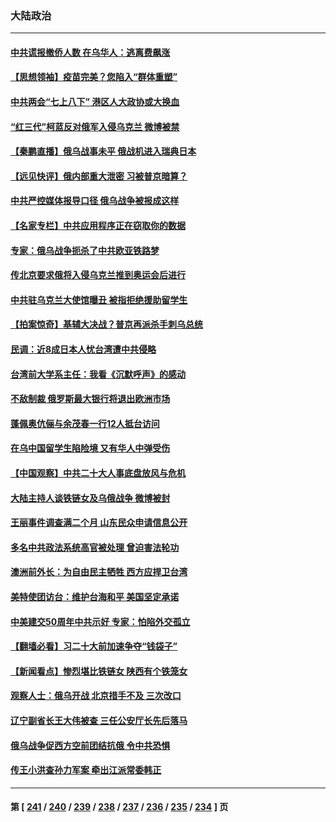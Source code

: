 ### 大陆政治
---
#### [中共谎报撤侨人数 在乌华人：逃离费飙涨](../../pages/ncid277/n13617858.md) 
#### [【思想领袖】疫苗完美？您陷入“群体重塑”](../../pages/ncid277/n13599774.md) 
#### [中共两会“七上八下” 港区人大政协或大换血](../../pages/ncid277/n13617662.md) 
#### [“红三代”柯蓝反对俄军入侵乌克兰 微博被禁](../../pages/ncid277/n13617296.md) 
#### [【秦鹏直播】俄乌战事未平 俄战机进入瑞典日本](../../pages/ncid277/n13617338.md) 
#### [【远见快评】俄内部重大泄密 习被普京暗算？](../../pages/ncid277/n13617286.md) 
#### [中共严控媒体报导口径 俄乌战争被报成这样](../../pages/ncid277/n13617186.md) 
#### [【名家专栏】中共应用程序正在窃取你的数据](../../pages/ncid277/n13613981.md) 
#### [专家：俄乌战争扼杀了中共欧亚铁路梦](../../pages/ncid277/n13617137.md) 
#### [传北京要求俄将入侵乌克兰推到奥运会后进行](../../pages/ncid277/n13617156.md) 
#### [中共驻乌克兰大使馆曝丑 被指拒绝援助留学生](../../pages/ncid277/n13617102.md) 
#### [【拍案惊奇】基辅大决战？普京再派杀手刺乌总统](../../pages/ncid277/n13616660.md) 
#### [民调：近8成日本人忧台湾遭中共侵略](../../pages/ncid277/n13616956.md) 
#### [台湾前大学系主任：我看《沉默呼声》的感动](../../pages/ncid277/n13616864.md) 
#### [不敌制裁 俄罗斯最大银行将退出欧洲市场](../../pages/ncid277/n13616299.md) 
#### [蓬佩奥伉俪与余茂春一行12人抵台访问](../../pages/ncid277/n13616426.md) 
#### [在乌中国留学生陷险境 又有华人中弹受伤](../../pages/ncid277/n13616307.md) 
#### [【中国观察】中共二十大人事底盘放风与危机](../../pages/ncid277/n13616103.md) 
#### [大陆主持人谈铁链女及乌俄战争 微博被封](../../pages/ncid277/n13616056.md) 
#### [王丽事件调查满二个月 山东民众申请信息公开](../../pages/ncid277/n13615974.md) 
#### [多名中共政法系统高官被处理 曾迫害法轮功](../../pages/ncid277/n13615955.md) 
#### [澳洲前外长：为自由民主牺牲 西方应捍卫台湾](../../pages/ncid277/n13615338.md) 
#### [美特使团访台：维护台海和平 美国坚定承诺](../../pages/ncid277/n13615461.md) 
#### [中美建交50周年中共示好 专家：怕陷外交孤立](../../pages/ncid277/n13614991.md) 
#### [【翻墙必看】习二十大前加速争夺“钱袋子”](../../pages/ncid277/n13615253.md) 
#### [【新闻看点】惨烈堪比铁链女 陕西有个铁笼女](../../pages/ncid277/n13614701.md) 
#### [观察人士：俄乌开战 北京措手不及 三次改口](../../pages/ncid277/n13614921.md) 
#### [辽宁副省长王大伟被查 三任公安厅长先后落马](../../pages/ncid277/n13614720.md) 
#### [俄乌战争促西方空前团结抗俄 令中共恐惧](../../pages/ncid277/n13614836.md) 
#### [传王小洪查孙力军案 牵出江派常委韩正](../../pages/ncid277/n13613724.md) 

---
#### 第 [ [241](./241.md) / [240](./240.md) / [239](./239.md) / [238](./238.md) / [237](./237.md) / [236](./236.md) / [235](./235.md) / [234](./234.md) ] 页
